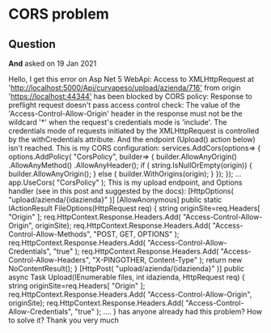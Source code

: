 # CORS problem

## Question

**And** asked on 19 Jan 2021

Hello, I get this error on Asp Net 5 WebApi: Access to XMLHttpRequest at '[http://localhost:5000/Api/curvapeso/upload/azienda/716'](http://localhost:5000/Api/curvapeso/upload/azienda/716') from origin '[https://localhost:44344'](https://localhost:44344') has been blocked by CORS policy: Response to preflight request doesn't pass access control check: The value of the 'Access-Control-Allow-Origin' header in the response must not be the wildcard '*' when the request's credentials mode is 'include'. The credentials mode of requests initiated by the XMLHttpRequest is controlled by the withCredentials attribute. And the endpoint (Upload() action below) isn't reached. This is my CORS configuration: services.AddCors(options=> { options.AddPolicy( "CorsPolicy", builder=> { builder.AllowAnyOrigin() .AllowAnyMethod() .AllowAnyHeader(); if ( string.IsNullOrEmpty(origin)) { builder.AllowAnyOrigin(); } else { builder.WithOrigins(origin); } }); }); ... app.UseCors( "CorsPolicy" ); This is my upload endpoint, and Options handler (see in this post and suggested by the docs): [HttpOptions( "upload/azienda/{idazienda}" )] [AllowAnonymous] public static IActionResult FileOptions(HttpRequest req) { string originSite=req.Headers[ "Origin" ]; req.HttpContext.Response.Headers.Add( "Access-Control-Allow-Origin", originSite); req.HttpContext.Response.Headers.Add( "Access-Control-Allow-Methods", "POST, GET, OPTIONS" ); req.HttpContext.Response.Headers.Add( "Access-Control-Allow-Credentials", "true" ); req.HttpContext.Response.Headers.Add( "Access-Control-Allow-Headers", "X-PINGOTHER, Content-Type" ); return new NoContentResult(); } [HttpPost( "upload/azienda/{idazienda}" )] public async Task<IActionResult> Upload(IEnumerable<IFormFile> files, int idazienda, HttpRequest req) { string originSite=req.Headers[ "Origin" ]; req.HttpContext.Response.Headers.Add( "Access-Control-Allow-Origin", originSite); req.HttpContext.Response.Headers.Add( "Access-Control-Allow-Credentials", "true" ); .... } has anyone already had this problem? How to solve it? Thank you very much
